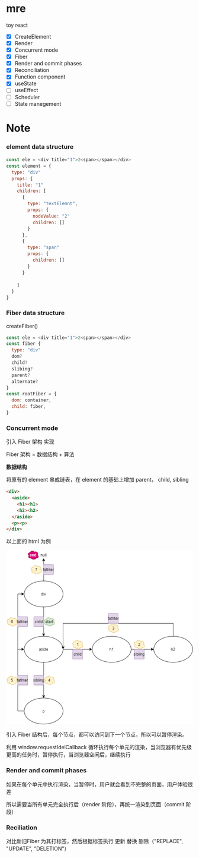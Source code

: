 # mre

toy react

- [x] CreateElement
- [x] Render
- [x] Concurrent mode
- [x] Fiber
- [x] Render and commit phases
- [x] Reconciliation
- [x] Function component
- [x] useState
- [ ] useEffect
- [ ] Scheduler
- [ ] State manegement

# Note

### element data structure

```js
const ele = <div title="1">2<span></span></div>
const element = {
  type: "div"
  props: {
    title: "1"
    children: [
      {
        type: "textElemnt",
        props: {
          nodeValue: "2"
          children: []
        }
      },
      {
        type: "span"
        props: {
          children: []
        }
      }

    ]
  }
}
```
### Fiber data structure

createFiber()

```js
const ele = <div title="1">2<span></span></div>
const fiber {
  type: "div"
  dom?
  child?
  slibing?
  parent?
  alternate?
}
const rootFiber = {
  dom: container,
  child: fiber,
}
```

### Concurrent mode

引入 Fiber 架构 实现 

Fiber 架构 = 数据结构 + 算法

**数据结构**

将原有的 element 串成链表，在 element 的基础上增加 parent， child, sibling

```html
<div>
  <aside>
    <h1><h1>
    <h2><h2>
  </aside>
  <p><p>
</div>
```
以上面的 html 为例 

![](https://raw.githubusercontent.com/goldEli/mre/main/assets/fiber.png)


引入 Fiber 结构后，每个节点，都可以访问到下一个节点，所以可以暂停渲染。

利用 window.requestIdelCallback 循环执行每个单元的渲染，当浏览器有优先级更高的任务时，暂停执行，当浏览器空闲后，继续执行

### Render and commit phases

如果在每个单元中执行渲染，当暂停时，用户就会看到不完整的页面，用户体验很差

所以需要当所有单元完全执行后（render 阶段），再统一渲染到页面（commit 阶段）

### Reciliation

对比新旧Fiber 为其打标签，然后根据标签执行 更新 替换 删除（"REPLACE", "UPDATE", "DELETION"）

